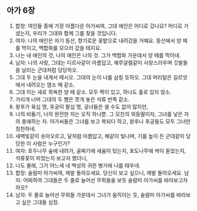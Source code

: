 ## 아가 6장

1. 합창: 여인들 중에 가장 아름다운 아가씨여, 그대 애인은 어디로 갔나요? 어디로 가셨는지, 우리가 그대와 함께 그를 찾을 것입니다.
2. 여자: 나의 애인은 자기 동산, 향기로운 꽃밭으로 내려갔을 거예요. 동산에서 양 떼를 먹이고, 백합화를 모으러 갔을 테지요.
3. 나는 내 애인의 것, 나의 애인은 나의 것. 그가 백합화 가운데서 양 떼를 먹이네.
4. 남자: 나의 사랑, 그대는 디르사같이 아름답고, 예루살렘같이 사랑스러우며 깃발들을 날리는 군대처럼 당당하오.
5. 그대 두 눈을 내게서 떼시오. 그대의 눈이 나를 삼킬 듯하오. 그대 머리털은 길르앗에서 내려오는 염소 떼 같소.
6. 그대 이는 새로 목욕한 양 떼 같소. 모두 짝이 있고, 하나도 홀로 있지 않소.
7. 가리개 너머 그대의 두 뺨은 쪼개 놓은 석류 반쪽 같소.
8. 왕후가 육십 명, 후궁이 팔십 명, 궁녀들은 셀 수도 없이 많지만,
9. 나의 비둘기, 나의 완전한 자는 오직 하나뿐. 그 모친의 외동딸이자, 그녀를 낳은 자의 총애하는 자. 아가씨들은 그녀를 보고 복되다 하고, 왕후나 후궁들도 모두 그녀만 칭찬하네.
10. 새벽빛같이 솟아오르고, 달처럼 아름답고, 해같이 빛나며, 기를 높이 든 군대같이 당당한 이 사람은 누구인가?
11. 여자: 호두나무 숲에 내려가, 골짜기에 새움이 텄는지, 포도나무에 싹이 돋았는지, 석류꽃이 피었는지 보고자 했더니,
12. 나도 몰래, 그가 어느새 내 백성의 귀한 병거에 나를 태우네.
13. 합창: 술람미 아가씨여, 제발 돌아오세요. 당신이 보고 싶으니, 제발 돌아오세요. 남자: 어찌하여 그대들은 두 줄로 늘어선 무희들을 보듯 술람미 아가씨를 바라보고자 하오?
14. 남자: 두 줄로 늘어선 무희들 가운데서 그녀가 움직이는 듯, 술람미 아가씨를 바라보고 싶은 그대들 심정.